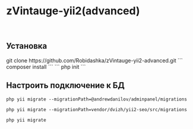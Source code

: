 <h1>zVintauge-yii2(advanced)</h1><br>

<h2>Установка</h2>
git clone https://github.com/Robidashka/zVintauge-yii2-advanced.git
```
composer install
```
```
php init
```
<h2>Настроить подключение к БД</h2>

```
php yii migrate --migrationPath=@andrewdanilov/adminpanel/migrations
```
```
php yii migrate --migrationPath=vendor/dvizh/yii2-seo/src/migrations
```
```
php yii migrate
```
